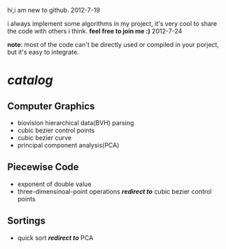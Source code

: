 hi,i am new to github. 2012-7-19

i always implement some algorithms in my project, it's very cool to share the code with others i think.
**feel free to join me :)** 2012-7-24

**note**: most of the code can't be directly used or compiled in your porject, but it's easy to integrate.


*catalog*
======
Computer Graphics
-----------------
+ biovision hierarchical data(BVH) parsing
+ cubic bezier control points
+ cubic bezier curve
+ principal component analysis(PCA)

Piecewise Code
-------------
+ exponent of double value
+ three-dimensinoal-point operations ***redirect to*** cubic bezier control points

Sortings
--------
+ quick sort ***redirect to*** PCA